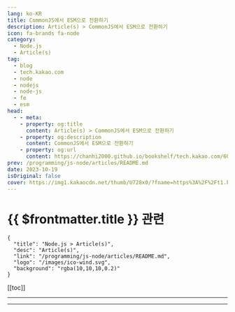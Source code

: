 ```yaml
---
lang: ko-KR
title: CommonJS에서 ESM으로 전환하기
description: Article(s) > CommonJS에서 ESM으로 전환하기
icon: fa-brands fa-node
category: 
  - Node.js
  - Article(s)
tag: 
  - blog
  - tech.kakao.com
  - node
  - nodejs
  - node-js
  - fe
  - esm
head:
  - - meta:
    - property: og:title
      content: Article(s) > CommonJS에서 ESM으로 전환하기
    - property: og:description
      content: CommonJS에서 ESM으로 전환하기
    - property: og:url
      content: https://chanhi2000.github.io/bookshelf/tech.kakao.com/605.html
prev: /programming/js-node/articles/README.md
date: 2023-10-19
isOriginal: false
cover: https://img1.kakaocdn.net/thumb/U728x0/?fname=https%3A%2F%2Ft1.kakaocdn.net%2Fkakao_tech%2Fimage%2F2023%2F10%2Fimages%2Fjsmlogo.png
---
```


# {{ $frontmatter.title }} 관련

```component VPCard
{
  "title": "Node.js > Article(s)",
  "desc": "Article(s)",
  "link": "/programming/js-node/articles/README.md",
  "logo": "/images/ico-wind.svg",
  "background": "rgba(10,10,10,0.2)"
}
```

[[toc]]

---

<SiteInfo
  name="CommonJS에서 ESM으로 전환하기"
  desc="안녕하세요, FE플랫폼팀에서 FE 개발자를 위한 개발을 담당하는 Ethan입니다..."
  url="https://tech.kakao.com/posts/605"
  logo="https://www.kakaocorp.com/page/favicon.ico"
  preview="https://img1.kakaocdn.net/thumb/U728x0/?fname=https%3A%2F%2Ft1.kakaocdn.net%2Fkakao_tech%2Fimage%2F2023%2F10%2Fimages%2Fjsmlogo.png"/>

<!-- TODO: 작성 -->

---

<TagLinks />